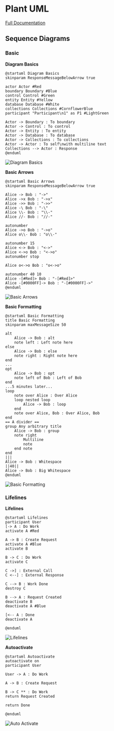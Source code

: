 # Plant UML
[Full Documentation](https://pdf.plantuml.net/1.2020.22/PlantUML_Language_Reference_Guide_en.pdf)

## Sequence Diagrams
### Basic
**Diagram Basics**
```plantuml
@startuml Diagram Basics
skinparam ResponseMessageBelowArrow true

actor Actor #Red
boundary Boundary #Blue
control Control #Green
entity Entity #Yellow
database Database #White
collections Collections #CornflowerBlue
participant "Participant\n1" as P1 #LightGreen

Actor -> Boundary : To boundary
Actor -> Control : To control
Actor -> Entity : To entity
Actor -> Database : To database
Actor -> Collections : To collections
Actor -> Actor : To self\nwith multiline text
Collections --> Actor : Response
@enduml
```
![Diagram Basics](DiagramBasics.png)

**Basic Arrows**
```plantuml
@startuml Basic Arrows
skinparam ResponseMessageBelowArrow true

Alice -> Bob : "->"
Alice ->x Bob : "->x"
Alice ->> Bob : "->>"
Alice -\ Bob : "-\"
Alice \\- Bob : "\\-"
Alice //- Bob : "//-"

autonumber
Alice ->o Bob : "->o"
Alice o\\- Bob : "o\\-"

autonumber 15
Alice <-> Bob : "<->"
Alice <->o Bob : "<->o"
autonumber stop

Alice o<->o Bob : "o<->o"

autonumber 40 10
Alice -[#Red]> Bob : "-[#Red]>"
Alice -[#0000FF]-> Bob : "-[#0000FF]->"
@enduml
```
![Basic Arrows](BasicArrows.png)

**Basic Formatting**
```plantuml
@startuml Basic Formatting
title Basic Formatting
skinparam maxMessageSize 50

alt
    Alice -> Bob : alt
    note left : Left note here
else
    Alice -> Bob : else
    note right : Right note here
end
...
opt
    Alice -> Bob : opt
    note left of Bob : Left of Bob
end
...5 minutes later...
loop
    note over Alice : Over Alice
    loop nested loop
        Alice -> Bob : loop
    end
    note over Alice, Bob : Over Alice, Bob
end
== A divider ==
group Any arbitrary title
    Alice -> Bob : group
    note right
        Multiline
        note
    end note
end
|||
Alice -> Bob : Whitespace
||40||
Alice -> Bob : Big Whitespace
@enduml
```
![Basic Formatting](BasicFormatting.png)

### Lifelines
**Lifelines**
```plantuml
@startuml Lifelines
participant User
[-> A : Do Work
activate A #Red

A -> B : Create Request
activate A #Blue
activate B

B -> C : Do Work
activate C

C ->] : External Call
C <--] : External Response

C --> B : Work Done
destroy C

B --> A : Request Created
deactivate B
deactivate A #Blue

[<-- A : Done
deactivate A

@enduml
```
![Lifelines](Lifelines.png)

**Autoactivate**
```plantuml
@startuml Autoactivate
autoactivate on
participant User

User -> A : Do Work

A -> B : Create Request

B -> C ** : Do Work
return Request Created

return Done

@enduml
```
![Auto Activate](AutoActivate.png)